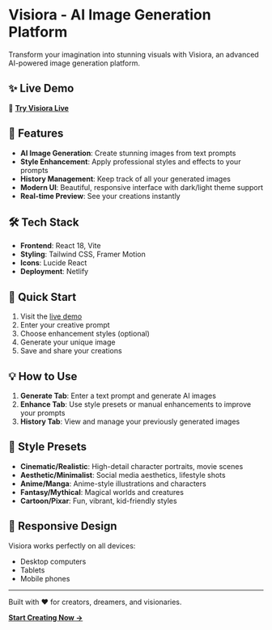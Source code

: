 # Visiora - AI Image Generation Platform

Transform your imagination into stunning visuals with Visiora, an advanced AI-powered image generation platform.

## ✨ Live Demo

🚀 **[Try Visiora Live](https://visiora-img.netlify.app/)**

## 🎯 Features

- **AI Image Generation**: Create stunning images from text prompts
- **Style Enhancement**: Apply professional styles and effects to your prompts
- **History Management**: Keep track of all your generated images
- **Modern UI**: Beautiful, responsive interface with dark/light theme support
- **Real-time Preview**: See your creations instantly

## 🛠️ Tech Stack

- **Frontend**: React 18, Vite
- **Styling**: Tailwind CSS, Framer Motion
- **Icons**: Lucide React
- **Deployment**: Netlify

## 🚀 Quick Start

1. Visit the [live demo](https://visiora-img.netlify.app/)
2. Enter your creative prompt
3. Choose enhancement styles (optional)
4. Generate your unique image
5. Save and share your creations

## 💡 How to Use

1. **Generate Tab**: Enter a text prompt and generate AI images
2. **Enhance Tab**: Use style presets or manual enhancements to improve your prompts
3. **History Tab**: View and manage your previously generated images

## 🎨 Style Presets

- **Cinematic/Realistic**: High-detail character portraits, movie scenes
- **Aesthetic/Minimalist**: Social media aesthetics, lifestyle shots
- **Anime/Manga**: Anime-style illustrations and characters
- **Fantasy/Mythical**: Magical worlds and creatures
- **Cartoon/Pixar**: Fun, vibrant, kid-friendly styles

## 📱 Responsive Design

Visiora works perfectly on all devices:
- Desktop computers
- Tablets
- Mobile phones

---

Built with ❤️ for creators, dreamers, and visionaries.

**[Start Creating Now →](https://visiora-img.netlify.app/)**
